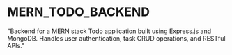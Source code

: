 # MERN_TODO_BACKEND
"Backend for a MERN stack Todo application built using Express.js and MongoDB. Handles user authentication, task CRUD operations, and RESTful APIs."

